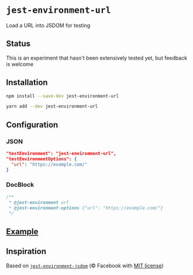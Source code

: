 # `jest-environment-url`

Load a URL into JSDOM for testing

## Status

This is an experiment that hasn't been extensively tested yet, but feedback is welcome

## Installation

```sh
npm install --save-dev jest-environment-url
```

```sh
yarn add --dev jest-environment-url
```

## Configuration

### JSON

```json
"testEnvironment": "jest-environment-url",
"testEnvironmentOptions": {
  "url": "https://example.com/"
}
```

### DocBlock

```js
/**
 * @jest-environment url
 * @jest-environment-options {"url": "https://example.com/"}
 */
```

## [Example](test.ts)

## Inspiration

Based on [`jest-environment-jsdom`](https://github.com/facebook/jest/tree/main/packages/jest-environment-jsdom) (© Facebook with [MIT license](https://choosealicense.com/licenses/mit/))
